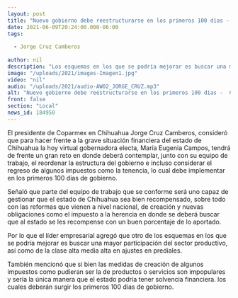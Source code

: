 ```yaml
---
layout: post
title: "Nuevo gobierno debe reestructurarse en los primeros 100 días -  Coparmex "
date: 2021-06-09T20:24:00.000-06:00
tags:
  
  - Jorge Cruz Camberos
  
author: nil
description: "Los esquemas en los que se podría mejorar es buscar una mayor participación del sector productivo"
image: "/uploads/2021/images-Imagen1.jpg"
video: "nil"
audio: "/uploads/2021/audio-AW02_JORGE_CRUZ.mp3"
alt: "Nuevo gobierno debe reestructurarse en los primeros 100 días -  Coparmex "
front: false
section: "Local"
news_id: 184950
---
```


El presidente de Coparmex en Chihuahua Jorge Cruz Camberos, consideró que para hacer frente a la grave situación financiera del estado de Chihuahua la hoy virtual gobernadora electa, María Eugenia Campos, tendrá de frente un gran reto en donde deberá contemplar, junto con su equipo de trabajo, el reordenar la estructura del gobierno e incluso considerar el regreso de algunos impuestos como la tenencia, lo cual debe implementar en los primeros 100 días de gobierno.

Señaló que parte del equipo de trabajo que se conforme será uno capaz de gestionar que el estado de Chihuahua sea bien recompensado, sobre todo con las reformas que vienen a nivel nacional, de creación y nuevas obligaciones como el impuesto a la herencia en donde se deberá buscar que al estado se les recompense con un buen porcentaje de lo aportado.

Por lo que el líder empresarial agregó que otro de los esquemas en los que se podría mejorar es buscar una mayor participación del sector productivo, así como de la clase alta media alta en ajustes en prediales.

También mencionó que si bien las medidas de creación de algunos impuestos como pudieran ser la de productos o servicios son impopulares y sería la única manera que el estado podría tener solvencia financiera. los cuales deberán surgir los primeros 100 días de gobierno.
